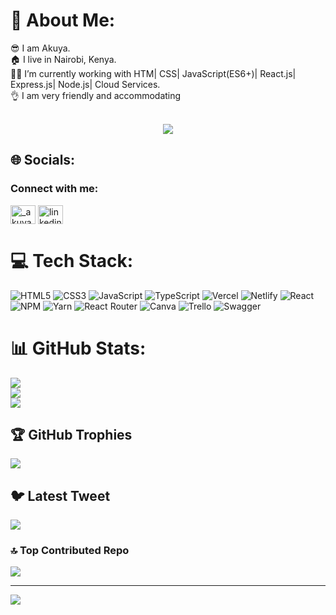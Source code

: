 # 💫 About Me:
😎 I am Akuya.<br>🏠 I live in Nairobi, Kenya.<br>👨‍💻 I’m currently working with HTM| CSS| JavaScript(ES6+)| React.js| Express.js| Node.js| Cloud Services.<br>👌 I am very friendly and accommodating<br><br>  

<p align="center">
  <img src="https://readme-typing-svg.herokuapp.com?font=Helvetica&size=28&duration=6500&color=0B3B8E&center=true&vCenter=true&width=450&lines=FullStack+Developer...+;Building!+Learning!+%F0%9F%92%A1">
</p>


## 🌐 Socials:
<h3 align="left">Connect with me:</h3>
<p align="left">
<a href="https://twitter.com/_akuyaesekon" target="blank"><img align="center" src="https://raw.githubusercontent.com/rahuldkjain/github-profile-readme-generator/master/src/images/icons/Social/twitter.svg" alt="_akuyaesekon" height="30" width="40" /></a>
<a href="https://linkedin.com/in/linkedin.com/akuyaesekon/" target="blank"><img align="center" src="https://raw.githubusercontent.com/rahuldkjain/github-profile-readme-generator/master/src/images/icons/Social/linked-in-alt.svg" alt="linkedin.com/akuyaesekon/" height="30" width="40" /></a>
</p>

# 💻 Tech Stack:
![HTML5](https://img.shields.io/badge/html5-%23E34F26.svg?style=for-the-badge&logo=html5&logoColor=white) ![CSS3](https://img.shields.io/badge/css3-%231572B6.svg?style=for-the-badge&logo=css3&logoColor=white) ![JavaScript](https://img.shields.io/badge/javascript-%23323330.svg?style=for-the-badge&logo=javascript&logoColor=%23F7DF1E) ![TypeScript](https://img.shields.io/badge/typescript-%23007ACC.svg?style=for-the-badge&logo=typescript&logoColor=white) ![Vercel](https://img.shields.io/badge/vercel-%23000000.svg?style=for-the-badge&logo=vercel&logoColor=white) ![Netlify](https://img.shields.io/badge/netlify-%23000000.svg?style=for-the-badge&logo=netlify&logoColor=#00C7B7) ![React](https://img.shields.io/badge/react-%2320232a.svg?style=for-the-badge&logo=react&logoColor=%2361DAFB) ![NPM](https://img.shields.io/badge/NPM-%23000000.svg?style=for-the-badge&logo=npm&logoColor=white) ![Yarn](https://img.shields.io/badge/yarn-%232C8EBB.svg?style=for-the-badge&logo=yarn&logoColor=white) ![React Router](https://img.shields.io/badge/React_Router-CA4245?style=for-the-badge&logo=react-router&logoColor=white) ![Canva](https://img.shields.io/badge/Canva-%2300C4CC.svg?style=for-the-badge&logo=Canva&logoColor=white) ![Trello](https://img.shields.io/badge/Trello-%23026AA7.svg?style=for-the-badge&logo=Trello&logoColor=white) ![Swagger](https://img.shields.io/badge/-Swagger-%23Clojure?style=for-the-badge&logo=swagger&logoColor=white)
# 📊 GitHub Stats:
![](https://github-readme-stats.vercel.app/api?username=akuyaesekon&theme=dark&hide_border=true&include_all_commits=true&count_private=true)<br/>
![](https://github-readme-streak-stats.herokuapp.com/?user=akuyaesekon&theme=dark&hide_border=true)<br/>
![](https://github-readme-stats.vercel.app/api/top-langs/?username=akuyaesekon&theme=dark&hide_border=true&include_all_commits=true&count_private=true&layout=compact)

## 🏆 GitHub Trophies
![](https://github-profile-trophy.vercel.app/?username=akuyaesekon&theme=radical&no-frame=false&no-bg=true&margin-w=4)

## 🐦 Latest Tweet
[![](https://gtce.itsvg.in/api?username=_akuyaesekon)](https://github.com/VishwaGauravIn/github-twitter-card-embed)

### 🔝 Top Contributed Repo
![](https://github-contributor-stats.vercel.app/api?username=akuyaesekon&limit=5&theme=dark&combine_all_yearly_contributions=true)

---
[![](https://visitcount.itsvg.in/api?id=akuyaesekon-tech&icon=0&color=0)](https://visitcount.itsvg.in)

<!-- Proudly created with GPRM ( https://gprm.itsvg.in ) -->
